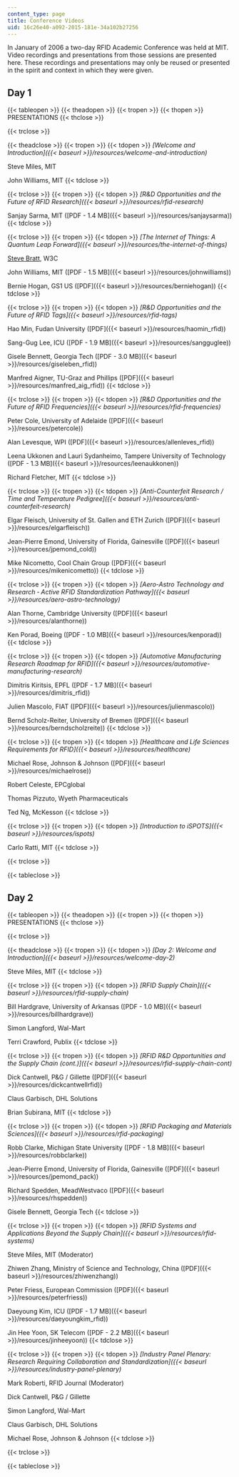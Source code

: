 ```yaml
---
content_type: page
title: Conference Videos
uid: 16c26e40-a092-2015-181e-34a102b27256
---
```


In January of 2006 a two-day RFID Academic Conference was held at MIT. Video recordings and presentations from those sessions are presented here. These recordings and presentations may only be reused or presented in the spirit and context in which they were given.

Day 1
-----

{{< tableopen >}}
{{< theadopen >}}
{{< tropen >}}
{{< thopen >}}
PRESENTATIONS
{{< thclose >}}

{{< trclose >}}

{{< theadclose >}}
{{< tropen >}}
{{< tdopen >}}
_[Welcome and Introduction]({{< baseurl >}}/resources/welcome-and-introduction)_  
  
Steve Miles, MIT  
  
John Williams, MIT
{{< tdclose >}}

{{< trclose >}}
{{< tropen >}}
{{< tdopen >}}
_[R&D Opportunities and the Future of RFID Research]({{< baseurl >}}/resources/rfid-research)_  
  
Sanjay Sarma, MIT ([PDF - 1.4 MB]({{< baseurl >}}/resources/sanjaysarma))
{{< tdclose >}}

{{< trclose >}}
{{< tropen >}}
{{< tdopen >}}
_[The Internet of Things: A Quantum Leap Forward]({{< baseurl >}}/resources/the-internet-of-things)_  
  
[Steve Bratt](http://www.w3.org/2006/Talks/0123-sb-W3C-ThingsWeb/), W3C  
  
John Williams, MIT ([PDF - 1.5 MB]({{< baseurl >}}/resources/johnwilliams))  
  
Bernie Hogan, GS1 US ([PDF]({{< baseurl >}}/resources/berniehogan))
{{< tdclose >}}

{{< trclose >}}
{{< tropen >}}
{{< tdopen >}}
_[R&D Opportunities and the Future of RFID Tags]({{< baseurl >}}/resources/rfid-tags)_  
  
Hao Min, Fudan University ([PDF]({{< baseurl >}}/resources/haomin_rfid))  
  
Sang-Gug Lee, ICU ([PDF - 1.9 MB]({{< baseurl >}}/resources/sangguglee))  
  
Gisele Bennett, Georgia Tech ([PDF - 3.0 MB]({{< baseurl >}}/resources/giseleben_rfid))  
  
Manfred Aigner, TU-Graz and Phillips ([PDF]({{< baseurl >}}/resources/manfred_aig_rfid))
{{< tdclose >}}

{{< trclose >}}
{{< tropen >}}
{{< tdopen >}}
_[R&D Opportunities and the Future of RFID Frequencies]({{< baseurl >}}/resources/rfid-frequencies)_  
  
Peter Cole, University of Adelaide ([PDF]({{< baseurl >}}/resources/petercole))  
  
Alan Levesque, WPI ([PDF]({{< baseurl >}}/resources/allenleves_rfid))  
  
Leena Ukkonen and Lauri Sydanheimo, Tampere University of Technology ([PDF - 1.3 MB]({{< baseurl >}}/resources/leenaukkonen))  
  
Richard Fletcher, MIT
{{< tdclose >}}

{{< trclose >}}
{{< tropen >}}
{{< tdopen >}}
_[Anti-Counterfeit Research / Time and Temperature Pedigree]({{< baseurl >}}/resources/anti-counterfeit-research)_  
  
Elgar Fleisch, University of St. Gallen and ETH Zurich ([PDF]({{< baseurl >}}/resources/elgarfleisch))  
  
Jean-Pierre Emond, University of Florida, Gainesville ([PDF]({{< baseurl >}}/resources/jpemond_cold))  
  
Mike Nicometto, Cool Chain Group ([PDF]({{< baseurl >}}/resources/mikenicometto))
{{< tdclose >}}

{{< trclose >}}
{{< tropen >}}
{{< tdopen >}}
_[Aero-Astro Technology and Research ‑ Active RFID Standardization Pathway]({{< baseurl >}}/resources/aero-astro-technology)_  
  
Alan Thorne, Cambridge University ([PDF]({{< baseurl >}}/resources/alanthorne))  
  
Ken Porad, Boeing ([PDF - 1.0 MB]({{< baseurl >}}/resources/kenporad))
{{< tdclose >}}

{{< trclose >}}
{{< tropen >}}
{{< tdopen >}}
_[Automotive Manufacturing Research Roadmap for RFID]({{< baseurl >}}/resources/automotive-manufacturing-research)_  
  
Dimitris Kiritsis, EPFL ([PDF - 1.7 MB]({{< baseurl >}}/resources/dimitris_rfid))  
  
Julien Mascolo, FIAT ([PDF]({{< baseurl >}}/resources/julienmascolo))  
  
Bernd Scholz-Reiter, University of Bremen ([PDF]({{< baseurl >}}/resources/berndscholzreite))
{{< tdclose >}}

{{< trclose >}}
{{< tropen >}}
{{< tdopen >}}
_[Healthcare and Life Sciences Requirements for RFID]({{< baseurl >}}/resources/healthcare)_  
  
Michael Rose, Johnson & Johnson ([PDF]({{< baseurl >}}/resources/michaelrose))  
  
Robert Celeste, EPCglobal  
  
Thomas Pizzuto, Wyeth Pharmaceuticals  
  
Ted Ng, McKesson
{{< tdclose >}}

{{< trclose >}}
{{< tropen >}}
{{< tdopen >}}
_[Introduction to iSPOTS]({{< baseurl >}}/resources/ispots)_  
  
Carlo Ratti, MIT
{{< tdclose >}}

{{< trclose >}}

{{< tableclose >}}

Day 2
-----

{{< tableopen >}}
{{< theadopen >}}
{{< tropen >}}
{{< thopen >}}
PRESENTATIONS
{{< thclose >}}

{{< trclose >}}

{{< theadclose >}}
{{< tropen >}}
{{< tdopen >}}
_[Day 2: Welcome and Introduction]({{< baseurl >}}/resources/welcome-day-2)_  
  
Steve Miles, MIT
{{< tdclose >}}

{{< trclose >}}
{{< tropen >}}
{{< tdopen >}}
_[RFID Supply Chain]({{< baseurl >}}/resources/rfid-supply-chain)_  
  
Bill Hardgrave, University of Arkansas ([PDF - 1.0 MB]({{< baseurl >}}/resources/billhardgrave))  
  
Simon Langford, Wal-Mart  
  
Terri Crawford, Publix
{{< tdclose >}}

{{< trclose >}}
{{< tropen >}}
{{< tdopen >}}
_[RFID R&D Opportunities and the Supply Chain (cont.)]({{< baseurl >}}/resources/rfid-supply-chain-cont)_  
  
Dick Cantwell, P&G / Gillette ([PDF]({{< baseurl >}}/resources/dickcantwellrfid))  
  
Claus Garbisch, DHL Solutions  
  
Brian Subirana, MIT
{{< tdclose >}}

{{< trclose >}}
{{< tropen >}}
{{< tdopen >}}
_[RFID Packaging and Materials Sciences]({{< baseurl >}}/resources/rfid-packaging)_  
  
Robb Clarke, Michigan State University ([PDF - 1.8 MB]({{< baseurl >}}/resources/robbclarke))  
  
Jean-Pierre Emond, University of Florida, Gainesville ([PDF]({{< baseurl >}}/resources/jpemond_pack))  
  
Richard Spedden, MeadWestvaco ([PDF]({{< baseurl >}}/resources/rhspedden))  
  
Gisele Bennett, Georgia Tech
{{< tdclose >}}

{{< trclose >}}
{{< tropen >}}
{{< tdopen >}}
_[RFID Systems and Applications Beyond the Supply Chain]({{< baseurl >}}/resources/rfid-systems)_  
  
Steve Miles, MIT (Moderator)  
  
Zhiwen Zhang, Ministry of Science and Technology, China ([PDF]({{< baseurl >}}/resources/zhiwenzhang))  
  
Peter Friess, European Commission ([PDF]({{< baseurl >}}/resources/peterfriess))  
  
Daeyoung Kim, ICU ([PDF - 1.7 MB]({{< baseurl >}}/resources/daeyoungkim_rfid))  
  
Jin Hee Yoon, SK Telecom ([PDF - 2.2 MB]({{< baseurl >}}/resources/jinheeyoon))
{{< tdclose >}}

{{< trclose >}}
{{< tropen >}}
{{< tdopen >}}
_[Industry Panel Plenary: Research Requiring Collaboration and Standardization]({{< baseurl >}}/resources/industry-panel-plenary)_  
  
Mark Roberti, RFID Journal (Moderator)  
  
Dick Cantwell, P&G / Gillette  
  
Simon Langford, Wal-Mart  
  
Claus Garbisch, DHL Solutions  
  
Michael Rose, Johnson & Johnson
{{< tdclose >}}

{{< trclose >}}

{{< tableclose >}}